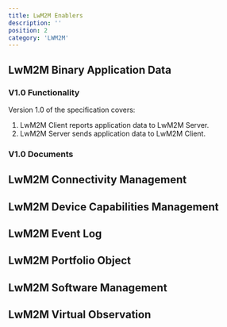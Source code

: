 ```yaml
---
title: LwM2M Enablers
description: ''
position: 2
category: 'LWM2M'
---
```

## LwM2M Binary Application Data
### V1.0 Functionality
Version 1.0 of the specification covers:
1) LwM2M Client reports application data to LwM2M Server.
2) LwM2M Server sends application data to LwM2M Client.

### V1.0 Documents
## LwM2M Connectivity Management


## LwM2M Device Capabilities Management


## LwM2M Event Log


## LwM2M Portfolio Object


## LwM2M Software Management


## LwM2M Virtual Observation

